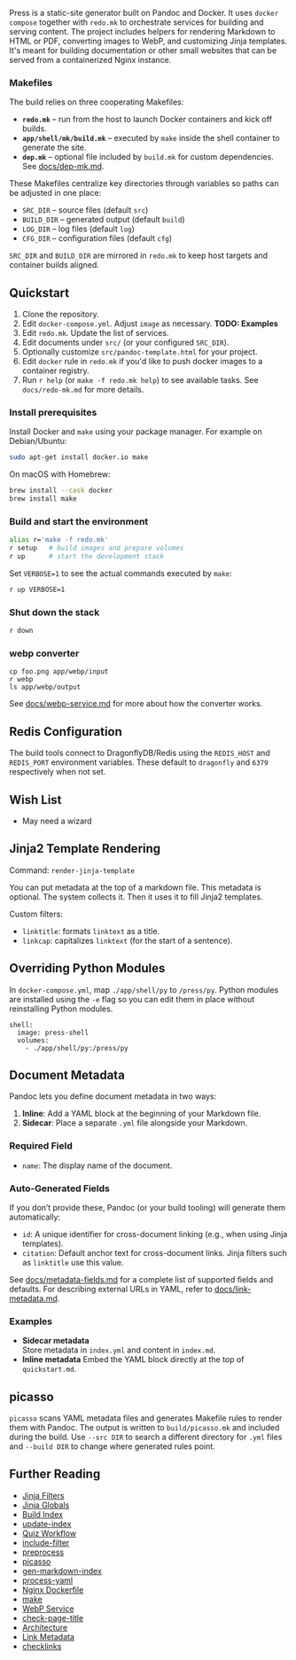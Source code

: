 Press is a static-site generator built on Pandoc and Docker. It uses
`docker compose` together with `redo.mk` to orchestrate services for building
and serving content. The project includes helpers for rendering Markdown to HTML
or PDF, converting images to WebP, and customizing Jinja templates. It's meant
for building documentation or other small websites that can be served from a
containerized Nginx instance.

### Makefiles

The build relies on three cooperating Makefiles:

- **`redo.mk`** – run from the host to launch Docker containers and kick off
  builds.
- **`app/shell/mk/build.mk`** – executed by `make` inside the shell container to
  generate the site.
- **`dep.mk`** – optional file included by `build.mk` for custom dependencies.
  See [docs/dep-mk.md](docs/dep-mk.md).

These Makefiles centralize key directories through variables so paths can be
adjusted in one place:

- `SRC_DIR` – source files (default `src`)
- `BUILD_DIR` – generated output (default `build`)
- `LOG_DIR` – log files (default `log`)
- `CFG_DIR` – configuration files (default `cfg`)

`SRC_DIR` and `BUILD_DIR` are mirrored in `redo.mk` to keep host targets and
container builds aligned.

## Quickstart

1. Clone the repository.
2. Edit `docker-compose.yml`. Adjust `image` as necessary. **TODO: Examples**
3. Edit `redo.mk`. Update the list of services.
4. Edit documents under `src/` (or your configured `SRC_DIR`).
5. Optionally customize `src/pandoc-template.html` for your project.
6. Edit `docker` rule in `redo.mk` if you'd like to push docker images to a
   container registry.
7. Run `r help` (or `make -f redo.mk help`) to see available tasks. See
   `docs/redo-mk.md` for more details.

### Install prerequisites

Install Docker and `make` using your package manager.
For example on Debian/Ubuntu:

```bash
sudo apt-get install docker.io make
```

On macOS with Homebrew:

```bash
brew install --cask docker
brew install make
```

### Build and start the environment

```bash
alias r='make -f redo.mk'
r setup   # build images and prepare volumes
r up      # start the development stack
```

Set `VERBOSE=1` to see the actual commands executed by `make`:

```bash
r up VERBOSE=1
```

### Shut down the stack

```bash
r down
```

### webp converter

```
cp foo.png app/webp/input
r webp
ls app/webp/output
```
See [docs/webp-service.md](docs/webp-service.md) for more about how the
converter works.

## Redis Configuration

The build tools connect to DragonflyDB/Redis using the `REDIS_HOST` and
`REDIS_PORT` environment variables. These default to `dragonfly` and `6379`
respectively when not set.

## Wish List

- May need a wizard

## Jinja2 Template Rendering

Command: `render-jinja-template`

You can put metadata at the top of a markdown file. This metadata is optional.
The system collects it. Then it uses it to fill Jinja2 templates.

Custom filters:

- `linktitle`: formats `linktext` as a title.
- `linkcap`: capitalizes `linktext` (for the start of a sentence).

## Overriding Python Modules

In `docker-compose.yml`, map `./app/shell/py` to `/press/py`. Python modules are
installed using the `-e` flag so you can edit them in place without reinstalling
Python modules.

```
shell:
  image: press-shell
  volumes:
    - ./app/shell/py:/press/py
```

## Document Metadata

Pandoc lets you define document metadata in two ways:

1. **Inline**: Add a YAML block at the beginning of your Markdown file.  
2. **Sidecar**: Place a separate `.yml` file alongside your Markdown.

### Required Field
- `name`: The display name of the document.

### Auto-Generated Fields
If you don’t provide these, Pandoc (or your build tooling) will generate them automatically:
- `id`: A unique identifier for cross-document linking (e.g., when using Jinja templates).
- `citation`: Default anchor text for cross-document links. Jinja filters such as `linktitle` use this value.

See [docs/metadata-fields.md](docs/metadata-fields.md) for a complete list of supported fields and defaults. For describing
external URLs in YAML, refer to [docs/link-metadata.md](docs/link-metadata.md).

### Examples
- **Sidecar metadata**  
  Store metadata in `index.yml` and content in `index.md`.  
- **Inline metadata**
  Embed the YAML block directly at the top of `quickstart.md`.

## picasso

`picasso` scans YAML metadata files and generates Makefile rules to render them
with Pandoc. The output is written to `build/picasso.mk` and included during the
build. Use `--src DIR` to search a different directory for `.yml` files and
`--build DIR` to change where generated rules point.

## Further Reading

- [Jinja Filters](docs/jinja-filters.md)
- [Jinja Globals](docs/jinja-globals.md)
- [Build Index](docs/build-index.md)
- [update-index](docs/update-index.md)
- [Quiz Workflow](docs/quiz-workflow.md)
- [include-filter](docs/include-filter.md)
- [preprocess](docs/preprocess.md)
- [picasso](docs/picasso.md)
- [gen-markdown-index](docs/gen-markdown-index.md)
- [process-yaml](docs/process-yaml.md)
- [Nginx Dockerfile](docs/nginx.md)
- [make](docs/make.md)
- [WebP Service](docs/webp-service.md)
- [check-page-title](docs/check-page-title.md)
- [Architecture](docs/architecture.md)
- [Link Metadata](docs/link-metadata.md)
- [checklinks](docs/checklinks.md)

